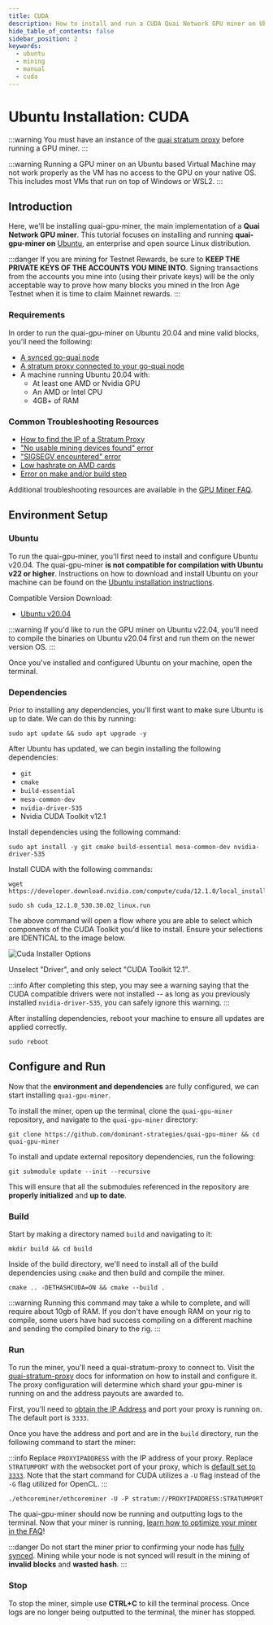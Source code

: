```yaml
---
title: CUDA
description: How to install and run a CUDA Quai Network GPU miner on Ubuntu.
hide_table_of_contents: false
sidebar_position: 2
keywords:
  - ubuntu
  - mining
  - manual
  - cuda
---
```


# Ubuntu Installation: CUDA

:::warning
You must have an instance of the [quai stratum proxy](../../../stratum-proxy/run-stratum.md) before running a GPU miner.
:::

:::warning
Running a GPU miner on an Ubuntu based Virtual Machine may not work properly as the VM has no access to the GPU on your native OS. This includes most VMs that run on top of Windows or WSL2.
:::

## Introduction

Here, we'll be installing quai-gpu-miner, the main implementation of a **Quai Network GPU miner**. This tutorial focuses on installing and running **quai-gpu-miner on** [Ubuntu](https://ubuntu.com/), an enterprise and open source Linux distribution.

:::danger
If you are mining for Testnet Rewards, be sure to **KEEP THE PRIVATE KEYS OF THE ACCOUNTS YOU MINE INTO**. Signing transactions from the accounts you mine into (using their private keys) will be the only acceptable way to prove how many blocks you mined in the Iron Age Testnet when it is time to claim Mainnet rewards.
:::

### Requirements

In order to run the quai-gpu-miner on Ubuntu 20.04 and mine valid blocks, you'll need the following:

- [A synced go-quai node](../../../node/start-a-node.md)
- [A stratum proxy connected to your go-quai node](../../../stratum-proxy/run-stratum.md)
- A machine running Ubuntu 20.04 with:
  - At least one AMD or Nvidia GPU
  - An AMD or Intel CPU
  - 4GB+ of RAM

### Common Troubleshooting Resources

- [How to find the IP of a Stratum Proxy](../../../stratum-proxy/stratum-faq.md#stratum-ip-address)
- ["No usable mining devices found" error](../gpu-miner-faq.md#no-opencl-platforms-found--no-usable-mining-devices)
- ["SIGSEGV encountered" error](../gpu-miner-faq.md#sigsegv)
- [Low hashrate on AMD cards](../gpu-miner-faq.md#amd-low-hashrate)
- [Error on make and/or build step](../gpu-miner-faq.md#error-on-make-andor-build)

Additional troubleshooting resources are available in the [GPU Miner FAQ](../gpu-miner-faq.md).

## Environment Setup

### Ubuntu

To run the quai-gpu-miner, you'll first need to install and configure Ubuntu v20.04. The quai-gpu-miner **is not compatible for compilation with Ubuntu v22 or higher**. Instructions on how to download and install Ubuntu on your machine can be found on the [Ubuntu installation instructions](https://ubuntu.com/tutorials/install-ubuntu-desktop#1-overview).

Compatible Version Download:

- [Ubuntu v20.04](https://releases.ubuntu.com/20.04/)

:::warning
If you'd like to run the GPU miner on Ubuntu v22.04, you'll need to compile the binaries on Ubuntu v20.04 first and run them on the newer version OS.
:::

Once you've installed and configured Ubuntu on your machine, open the terminal.

### Dependencies

Prior to installing any dependencies, you'll first want to make sure Ubuntu is up to date. We can do this by running:

```shell
sudo apt update && sudo apt upgrade -y
```

After Ubuntu has updated, we can begin installing the following dependencies:

- `git`
- `cmake`
- `build-essential`
- `mesa-common-dev`
- `nvidia-driver-535`
- Nvidia CUDA Toolkit v12.1

Install dependencies using the following command:

```shell
sudo apt install -y git cmake build-essential mesa-common-dev nvidia-driver-535
```

Install CUDA with the following commands:

```shell
wget https://developer.download.nvidia.com/compute/cuda/12.1.0/local_installers/cuda_12.1.0_530.30.02_linux.run
```

```shell
sudo sh cuda_12.1.0_530.30.02_linux.run
```

The above command will open a flow where you are able to select which components of the CUDA Toolkit you'd like to install. Ensure your selections are IDENTICAL to the image below.

![Cuda Installer Options](/img/CUDAINSTALLEROPTIONS.jpeg)

Unselect "Driver", and only select "CUDA Toolkit 12.1".

:::info
After completing this step, you may see a warning saying that the CUDA compatible drivers were not installed -- as long as you previously installed `nvidia-driver-535`, you can safely ignore this warning.
:::

After installing dependencies, reboot your machine to ensure all updates are applied correctly.

```shell
sudo reboot
```

## Configure and Run

Now that the **environment and dependencies** are fully configured, we can start installing `quai-gpu-miner`.

To install the miner, open up the terminal, clone the `quai-gpu-miner` repository, and navigate to the `quai-gpu-miner` directory:

```shell
git clone https://github.com/dominant-strategies/quai-gpu-miner && cd quai-gpu-miner
```

To install and update external repository dependencies, run the following:

```shell
git submodule update --init --recursive
```

This will ensure that all the submodules referenced in the repository are **properly initialized** and **up to date**.

### Build

Start by making a directory named `build` and navigating to it:

```shell
mkdir build && cd build
```

Inside of the build directory, we'll need to install all of the build dependencies using `cmake` and then build and compile the miner.

```shell
cmake .. -DETHASHCUDA=ON && cmake --build .
```

:::warning
Running this command may take a while to complete, and will require about 10gb of RAM. If you don't have enough RAM on your rig to compile, some users have had success compiling on a different machine and sending the compiled binary to the rig. 
:::

### Run

To run the miner, you'll need a quai-stratum-proxy to connect to. Visit the [quai-stratum-proxy](../../../stratum-proxy/run-stratum.md) docs for information on how to install and configure it. The proxy configuration will determine which shard your gpu-miner is running on and the address payouts are awarded to.

First, you'll need to [obtain the IP Address](../../../stratum-proxy/stratum-faq.md#stratum-ip-address) and port your proxy is running on. The default port is `3333`.

Once you have the address and port and are in the `build` directory, run the following command to start the miner:

:::info
Replace `PROXYIPADDRESS` with the IP address of your proxy. Replace `STRATUMPORT` with the websocket port of your proxy, which is [default set to `3333`](../../../stratum-proxy/stratum-faq.md#stratum-port). Note that the start command for CUDA utilizes a `-U` flag instead of the `-G` flag utilized for OpenCL.
:::

```shell
./ethcoreminer/ethcoreminer -U -P stratum://PROXYIPADDRESS:STRATUMPORT
```

The quai-gpu-miner should now be running and outputting logs to the terminal. Now that your miner is running, [learn how to optimize your miner in the FAQ](../gpu-miner-faq.md#optimization)!

:::danger
Do not start the miner prior to confirming your node has [fully synced](../../../node/node-faq.md#check-sync-status). Mining while your node is not synced will result in the mining of **invalid blocks** and **wasted hash**.
:::

### Stop

To stop the miner, simple use **CTRL+C** to kill the terminal process. Once logs are no longer being outputted to the terminal, the miner has stopped.